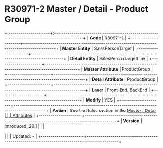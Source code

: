 ﻿---
erp.type: front-end-business-rule
---

# R30971-2 Master / Detail - Product Group
+:---------------------+:---------------------------------------------------------------------------------------------+
| **Code**             | R30971-2                                                                                     |
+----------------------+----------------------------------------------------------------------------------------------+
| **Master Entity**    | SalesPersonTarget                                                                            |
+----------------------+----------------------------------------------------------------------------------------------+
| **Detail Entity**    | SalesPersonTargetLine                                                                        |
+----------------------+----------------------------------------------------------------------------------------------+
| **Master Attribute** | ProductGroup                                                                                 |
+----------------------+----------------------------------------------------------------------------------------------+
| **Detail Attribute** | ProductGroup                                                                                 |
+----------------------+----------------------------------------------------------------------------------------------+
| **Layer**            | Front-End, BackEnd                                                                           |
+----------------------+----------------------------------------------------------------------------------------------+
| **Modify**           | YES                                                                                          |
+----------------------+----------------------------------------------------------------------------------------------+
| **Action**           | See the Rules section in the [Master / Detail                                                |
|                      | Attributes](xref:master-detail)                                                              |
+----------------------+----------------------------------------------------------------------------------------------+
| **Version**          | Introduced: 20.1                                                                             |
|                      | <br/><br/>                                                                                   |
|                      | Updated: -                                                                                   |
+----------------------+----------------------------------------------------------------------------------------------+
